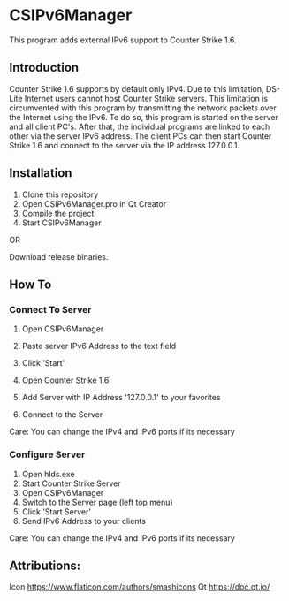 # CSIPv6Manager

This program adds external IPv6 support to Counter Strike 1.6.

## Introduction

Counter Strike 1.6 supports by default only IPv4.
Due to this limitation, DS-Lite Internet users cannot host Counter Strike servers.
This limitation is circumvented with this program by transmitting the network packets over the Internet using the IPv6.
To do so, this program is started on the server and all client PC's. 
After that, the individual programs are linked to each other via the server IPv6 address.
The client PCs can then start Counter Strike 1.6 and connect to the server via the IP address 127.0.0.1.

## Installation

1. Clone this repository
2. Open CSIPv6Manager.pro in Qt Creator
3. Compile the project
4. Start CSIPv6Manager

OR

Download release binaries.

## How To

### Connect To Server

1. Open CSIPv6Manager
2. Paste server IPv6 Address to the text field
3. Click 'Start'

4. Open Counter Strike 1.6
5. Add Server with IP Address '127.0.0.1' to your favorites
6. Connect to the Server

Care: You can change the IPv4 and IPv6 ports if its necessary

### Configure Server

1. Open hlds.exe
2. Start Counter Strike Server
3. Open CSIPv6Manager
4. Switch to the Server page (left top menu)
5. Click 'Start Server'
6. Send IPv6 Address to your clients

Care: You can change the IPv4 and IPv6 ports if its necessary

## Attributions:
Icon https://www.flaticon.com/authors/smashicons
Qt https://doc.qt.io/